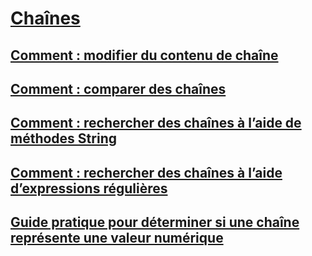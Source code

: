 # [Chaînes](index.md)
## [Comment : modifier du contenu de chaîne](how-to-modify-string-contents.md)
## [Comment : comparer des chaînes](how-to-compare-strings.md)
## [Comment : rechercher des chaînes à l’aide de méthodes String](how-to-search-strings-using-string-methods.md)
## [Comment : rechercher des chaînes à l’aide d’expressions régulières](how-to-search-strings-using-regular-expressions.md)
## [Guide pratique pour déterminer si une chaîne représente une valeur numérique](how-to-determine-whether-a-string-represents-a-numeric-value.md)
